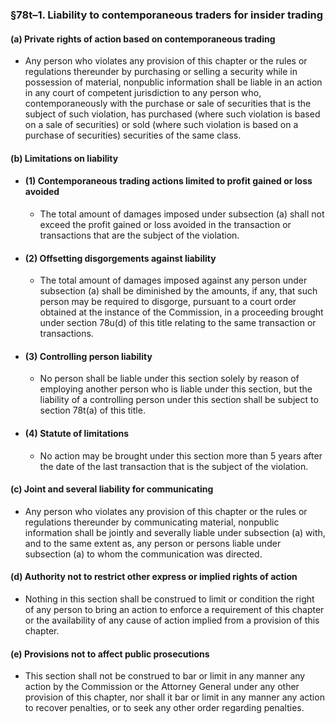 ### §78t–1. Liability to contemporaneous traders for insider trading
#### (a) Private rights of action based on contemporaneous trading
* Any person who violates any provision of this chapter or the rules or regulations thereunder by purchasing or selling a security while in possession of material, nonpublic information shall be liable in an action in any court of competent jurisdiction to any person who, contemporaneously with the purchase or sale of securities that is the subject of such violation, has purchased (where such violation is based on a sale of securities) or sold (where such violation is based on a purchase of securities) securities of the same class.

#### (b) Limitations on liability
* #### (1) Contemporaneous trading actions limited to profit gained or loss avoided
  * The total amount of damages imposed under subsection (a) shall not exceed the profit gained or loss avoided in the transaction or transactions that are the subject of the violation.

* #### (2) Offsetting disgorgements against liability
  * The total amount of damages imposed against any person under subsection (a) shall be diminished by the amounts, if any, that such person may be required to disgorge, pursuant to a court order obtained at the instance of the Commission, in a proceeding brought under section 78u(d) of this title relating to the same transaction or transactions.

* #### (3) Controlling person liability
  * No person shall be liable under this section solely by reason of employing another person who is liable under this section, but the liability of a controlling person under this section shall be subject to section 78t(a) of this title.

* #### (4) Statute of limitations
  * No action may be brought under this section more than 5 years after the date of the last transaction that is the subject of the violation.

#### (c) Joint and several liability for communicating
* Any person who violates any provision of this chapter or the rules or regulations thereunder by communicating material, nonpublic information shall be jointly and severally liable under subsection (a) with, and to the same extent as, any person or persons liable under subsection (a) to whom the communication was directed.

#### (d) Authority not to restrict other express or implied rights of action
* Nothing in this section shall be construed to limit or condition the right of any person to bring an action to enforce a requirement of this chapter or the availability of any cause of action implied from a provision of this chapter.

#### (e) Provisions not to affect public prosecutions
* This section shall not be construed to bar or limit in any manner any action by the Commission or the Attorney General under any other provision of this chapter, nor shall it bar or limit in any manner any action to recover penalties, or to seek any other order regarding penalties.